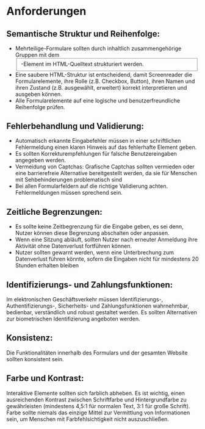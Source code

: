 # Anforderungen
## Semantische Struktur und Reihenfolge:
- Mehrteilige-Formulare sollten durch inhaltlich zusammengehörige Gruppen mit dem <fieldset>-Element im HTML-Quelltext strukturiert werden.
- Eine saubere HTML-Struktur ist entscheidend, damit Screenreader die Formularelemente, ihre Rolle (z.B. Checkbox, Button), ihren Namen und ihren Zustand (z.B. ausgewählt, erweitert) korrekt interpretieren und ausgeben können.
- Alle Formularelemente auf eine logische und benutzerfreundliche Reihenfolge prüfen.  
## Fehlerbehandlung und Validierung:
- Automatisch erkannte Eingabefehler müssen in einer schriftlichen Fehlermeldung einen klaren Hinweis auf das fehlerhafte Element geben.
- Es sollten Korrekturempfehlungen für falsche Benutzereingaben angegeben werden.
- Vermeidung von Captchas: Grafische Captchas sollten vermieden oder eine barrierefreie Alternative bereitgestellt werden, da sie für Menschen mit Sehbehinderungen problematisch sind
- Bei allen Formularfeldern auf die richtige Validierung achten. Fehlermeldungen müssen sprechend sein.  

## Zeitliche Begrenzungen:
- Es sollte keine Zeitbegrenzung für die Eingabe geben, es sei denn, Nutzer können diese Begrenzung abschalten oder anpassen.
- Wenn eine Sitzung abläuft, sollten Nutzer nach erneuter Anmeldung ihre Aktivität ohne Datenverlust fortführen können.
- Nutzer sollten gewarnt werden, wenn eine Unterbrechung zum Datenverlust führen könnte, sofern die Eingaben nicht für mindestens 20 Stunden erhalten bleiben

## Identifizierungs- und Zahlungsfunktionen: 
Im elektronischen Geschäftsverkehr müssen Identifizierungs-, Authentifizierungs-, Sicherheits- und Zahlungsfunktionen wahrnehmbar, bedienbar, verständlich und robust gestaltet werden. Es sollten Alternativen zur biometrischen Identifizierung angeboten werden.

## Konsistenz: 
Die Funktionalitäten innerhalb des Formulars und der gesamten Website sollten konsistent sein.

## Farbe und Kontrast: 
Interaktive Elemente sollten sich farblich abheben. Es ist wichtig, einen ausreichenden Kontrast zwischen Schriftfarbe und Hintergrundfarbe zu gewährleisten (mindestens 4,5:1 für normalen Text, 3:1 für große Schrift). Farbe sollte niemals das einzige Mittel zur Vermittlung von Informationen sein, um Menschen mit Farbfehlsichtigkeit nicht auszuschließen.
